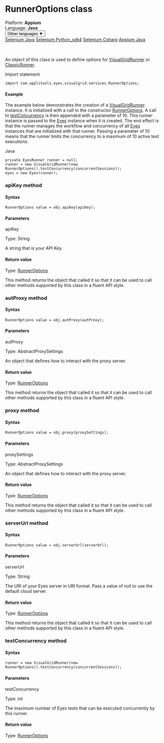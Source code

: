# RunnerOptions class
<div class='platform-bar-container-div'><div class='platform-bar-div'>Platform:  <b> Appium</b>
</div><div class='platform-bar-div'>Language: <b>Java</b></div><div class='dropdown-button-container-div'><button class='sdk-language-dropdown-button'>Other languages ▼</button><div class='dropdown-content'>
<a href='../../selenium/java/runneroptions'>Selenium Java</a>
<a href='../../selenium/python_sdk4/runneroptions'>Selenium Python_sdk4</a>
<a href='../../selenium/csharp/runneroptions'>Selenium Csharp</a>
<a href='../../appium/java/runneroptions'>Appium Java</a>
</div></div><br /><br /></div>




An object of this class is used to define options for [VisualGridRunner](./visualgridrunner) or [ClassicRunner](./classicrunner).

Import statement

    import com.applitools.eyes.visualgrid.services.RunnerOptions;
    	

#### Example


The example below demonstrates the creation of a [VisualGridRunner](./visualgridrunner) instance. It is initialized with a call to the constructor [RunnerOptions](#). A call to [testConcurrency](./runneroptions#testconcurrency-method) is then appended with a parameter of 10. This runner instance is passed to the [Eyes](./eyes) instance when it is created. The end effect is that the runner manages the workflow and concurrency of all [Eyes](./eyes) instances that are initialized with that runner. Passing a parameter of 10 means that the runner limits the concurrency to a maximum of 10 active test executions.

Java

    private EyesRunner runner = null;
    runner = new VisualGridRunner(new RunnerOptions().testConcurrency(concurrentSessions)); 
    eyes = new Eyes(runner);


### apiKey method
#### Syntax


    RunnerOptions value = obj.apiKey(apiKey);
    

#### Parameters

apiKey

Type: String

A string that is your API Key.

#### Return value

Type:  [RunnerOptions](./runneroptions)

This method returns the object that called it so that it can be used to call other methods supported by this class in a fluent API style.

### autProxy method
#### Syntax


    RunnerOptions value = obj.autProxy(autProxy);
    

#### Parameters

autProxy

Type: AbstractProxySettings

An object that defines how to interact with the proxy server.

#### Return value

Type:  [RunnerOptions](./runneroptions)

This method returns the object that called it so that it can be used to call other methods supported by this class in a fluent API style.

### proxy method
#### Syntax


    RunnerOptions value = obj.proxy(proxySettings);
    

#### Parameters

proxySettings

Type: AbstractProxySettings

An object that defines how to interact with the proxy server.

#### Return value

Type:  [RunnerOptions](./runneroptions)

This method returns the object that called it so that it can be used to call other methods supported by this class in a fluent API style.

### serverUrl method
#### Syntax


    RunnerOptions value = obj.serverUrl(serverUrl);
    

#### Parameters

serverUrl

Type: String

The URI of your Eyes server in URI format. Pass a value of null to use the default cloud server.

#### Return value

Type:  [RunnerOptions](./runneroptions)

This method returns the object that called it so that it can be used to call other methods supported by this class in a fluent API style.

### testConcurrency method
#### Syntax


    runner = new VisualGridRunner(new RunnerOptions().testConcurrency(concurrentSessions)); 

#### Parameters

testConcurrency

Type: int

The maximum number of Eyes tests that can be executed concurrently by this runner.

#### Return value

Type:  [RunnerOptions](./runneroptions)
